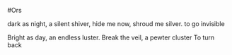 #Ors 

dark as night, a silent shiver, hide me now, shroud me silver.
to go invisible

Bright as day, an endless luster. Break the veil, a pewter cluster
To turn back
